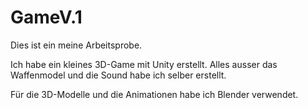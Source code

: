 # GameV.1

Dies ist ein meine Arbeitsprobe.

Ich habe ein kleines 3D-Game mit Unity erstellt.
Alles ausser das Waffenmodel und die Sound habe ich selber erstellt.

Für die 3D-Modelle und die Animationen habe ich Blender verwendet.
